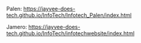 Palen: https://jayvee-does-tech.github.io/InfoTech/Infotech_Palen/index.html



Jamero: https://jayvee-does-tech.github.io/InfoTech/infotechwebsite/index.html
